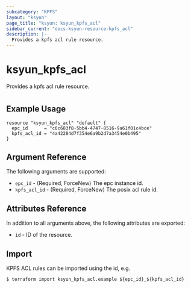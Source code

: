 ```yaml
---
subcategory: "KPFS"
layout: "ksyun"
page_title: "ksyun: ksyun_kpfs_acl"
sidebar_current: "docs-ksyun-resource-kpfs_acl"
description: |-
  Provides a kpfs acl rule resource.
---
```


# ksyun_kpfs_acl

Provides a kpfs acl rule resource.

#

## Example Usage

```hcl
resource "ksyun_kpfs_acl" "default" {
  epc_id      = "c6c683f8-5bb4-4747-8516-9a61f01c4bce"
  kpfs_acl_id = "4a42284d7f354e6a9b2d7a3454e0b495"
}
```

## Argument Reference

The following arguments are supported:

* `epc_id` - (Required, ForceNew) The epc instance id.
* `kpfs_acl_id` - (Required, ForceNew) The posix acl rule id.

## Attributes Reference

In addition to all arguments above, the following attributes are exported:

* `id` - ID of the resource.



## Import

KPFS ACL rules can be imported using the id, e.g.

```
$ terraform import ksyun_kpfs_acl.example ${epc_id}_${kpfs_acl_id}
```


